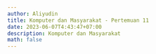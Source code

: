 ```yaml
---
author: Aliyudin
title: Komputer dan Masyarakat - Pertemuan 11
date: 2023-06-07T4:43:47+07:00
description: Komputer dan Masyarakat
math: false
---
```

